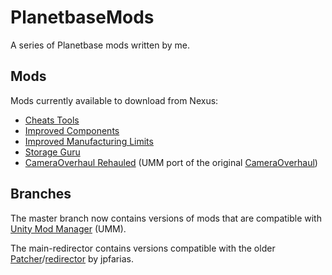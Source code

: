 # PlanetbaseMods
A series of Planetbase mods written by me.

## Mods
Mods currently available to download from Nexus:
- [Cheats Tools](https://www.nexusmods.com/planetbase/mods/56)
- [Improved Components](https://www.nexusmods.com/planetbase/mods/54)
- [Improved Manufacturing Limits](https://www.nexusmods.com/planetbase/mods/56)
- [Storage Guru](https://www.nexusmods.com/planetbase/mods/13)
- [CameraOverhaul Rehauled](https://www.nexusmods.com/planetbase/mods/58) (UMM port of the original [CameraOverhaul](https://www.nexusmods.com/planetbase/mods/8))

## Branches
The master branch now contains versions of mods that are compatible with [Unity Mod Manager](https://www.nexusmods.com/site/mods/21) (UMM).

The main-redirector contains versions compatible with the older [Patcher](https://www.nexusmods.com/planetbase/mods/1)/[redirector](https://www.nexusmods.com/planetbase/mods/3) by jpfarias.
